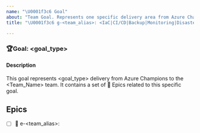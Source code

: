 ```yaml
---
name: "\U0001f3c6 Goal"
about: "Team Goal. Represents one specific delivery area from Azure Champions to the team. It will contain a set of :crown: Epics for this team."
title: "\U0001f3c6 g-<team_alias>: <IaC|CI/CD|Backup|Monitoring|Disaster Recovery>"

---
```

### :trophy:Goal: <goal_type>

#### Description

This goal represents <goal_type> delivery from Azure Champions to the  <Team_Name> team. It contains a set of :crown: Epics related to this specific goal.

## Epics

- [ ] :crown: e-<team_alias>:

